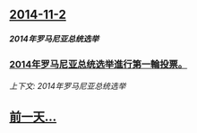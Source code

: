 ## [2014-11-2](/news/2014/11/2/index.md)

##### 2014年罗马尼亚总统选举
### [ 2014年罗马尼亚总统选举進行第一輪投票。 ](/news/2014/11/2/2014年罗马尼亚总统选举進行第一輪投票.md)
_上下文: 2014年罗马尼亚总统选举_

## [前一天...](/news/2014/11/1/index.md)

